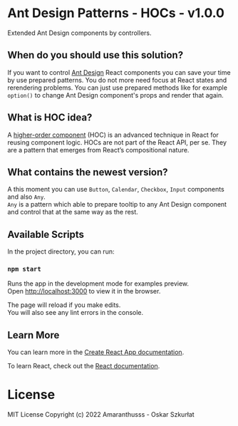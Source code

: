 # Ant Design Patterns - HOCs - v1.0.0

Extended Ant Design components by controllers.

## When do you should use this solution?

If you want to control [Ant Design](https://ant.design/) React components you can save your time by use prepared patterns. You do not more need focus at React states and rerendering problems. You can just use prepared methods like for example `option()` to change Ant Design component's props and render that again.

## What is HOC idea?

A [higher-order component](https://reactjs.org/docs/higher-order-components.html) (HOC) is an advanced technique in React for reusing component logic. HOCs are not part of the React API, per se. They are a pattern that emerges from React’s compositional nature.

## What contains the newest version?

A this moment you can use `Button`, `Calendar`, `Checkbox`, `Input` components and also `Any`.\
`Any` is a pattern which able to prepare tooltip to any Ant Design component and control that at the same way as the rest.

## Available Scripts

In the project directory, you can run:

### `npm start`

Runs the app in the development mode for examples preview.\
Open [http://localhost:3000](http://localhost:3000) to view it in the browser.

The page will reload if you make edits.\
You will also see any lint errors in the console.

## Learn More

You can learn more in the [Create React App documentation](https://facebook.github.io/create-react-app/docs/getting-started).

To learn React, check out the [React documentation](https://reactjs.org/).

# License

MIT License
Copyright (c) 2022 Amaranthusss - Oskar Szkurłat
